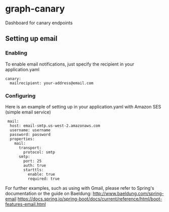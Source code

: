 # graph-canary
Dashboard for canary endpoints


## Setting up email

### Enabling

To enable email notifications, just specify the recipient in your application.yaml

	canary:
      mailrecipient: your-address@email.com

### Configuring

Here is an example of setting up in your application.yaml with Amazon SES (simple email service)

	 mail:
      host: email-smtp.us-west-2.amazonaws.com
      username: username
      password: password
      properties:
        mail:
          transport:
            protocol: smtp
          smtp:
            port: 25
            auth: true
            starttls:
              enable: true
              required: true
              
For further examples, such as using with Gmail, please refer to Spring's documentation or the guide on Baeldung:
http://www.baeldung.com/spring-email
https://docs.spring.io/spring-boot/docs/current/reference/html/boot-features-email.html